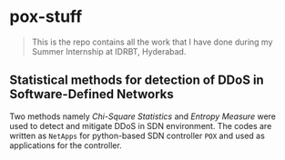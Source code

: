 # pox-stuff
> This is the repo contains all the work that I have done during my Summer Internship at IDRBT, Hyderabad. 

## Statistical methods for detection of DDoS in Software-Defined Networks

Two methods namely *_Chi-Square Statistics_* and *_Entropy Measure_* were used to detect and mitigate DDoS in SDN environment. The codes are written as `NetApps` for python-based SDN controller `POX` and used as applications for the controller. 
